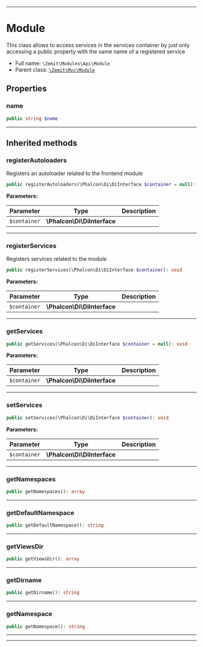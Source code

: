 ***

# Module

This class allows to access services in the services container by just only
accessing a public property with the same name of a registered service



* Full name: `\Zemit\Modules\Api\Module`
* Parent class: [`\Zemit\Mvc\Module`](../../Mvc/Module.md)



## Properties


### name



```php
public string $name
```






***



## Inherited methods


### registerAutoloaders

Registers an autoloader related to the frontend module

```php
public registerAutoloaders(\Phalcon\Di\DiInterface $container = null): void
```








**Parameters:**

| Parameter | Type | Description |
|-----------|------|-------------|
| `$container` | **\Phalcon\Di\DiInterface** |  |





***

### registerServices

Registers services related to the module

```php
public registerServices(\Phalcon\Di\DiInterface $container): void
```








**Parameters:**

| Parameter | Type | Description |
|-----------|------|-------------|
| `$container` | **\Phalcon\Di\DiInterface** |  |





***

### getServices



```php
public getServices(\Phalcon\Di\DiInterface $container = null): void
```








**Parameters:**

| Parameter | Type | Description |
|-----------|------|-------------|
| `$container` | **\Phalcon\Di\DiInterface** |  |





***

### setServices



```php
public setServices(\Phalcon\Di\DiInterface $container): void
```








**Parameters:**

| Parameter | Type | Description |
|-----------|------|-------------|
| `$container` | **\Phalcon\Di\DiInterface** |  |





***

### getNamespaces



```php
public getNamespaces(): array
```












***

### getDefaultNamespace



```php
public getDefaultNamespace(): string
```












***

### getViewsDir



```php
public getViewsDir(): array
```












***

### getDirname



```php
public getDirname(): string
```












***

### getNamespace



```php
public getNamespace(): string
```












***


***
